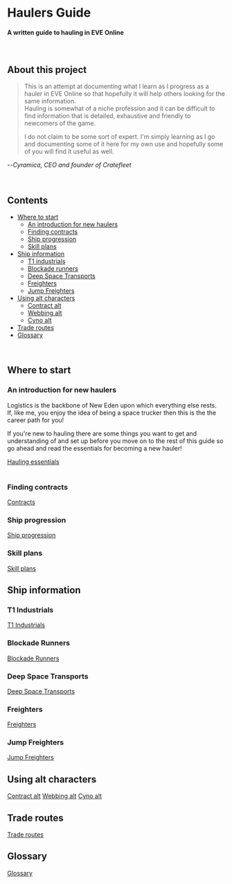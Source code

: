 # Haulers Guide #
#### A written guide to hauling in EVE Online
<br>  

## About this project
>This is an attempt at documenting what I learn as I progress as a hauler in EVE Online so that hopefully it will help others looking for the same information.  
Hauling is somewhat of a niche profession and it can be difficult to find information that is detailed, exhaustive and friendly to newcomers of the game.
>
>I do not claim to be some sort of expert. I'm simply learning as I go and documenting some of it here for my own use and hopefully some of you will find it useful as well.
>
 --<cite>Cyramica, CEO and founder of Cratefleet</cite>

<br>

## Contents

- [Where to start](#where-to-stat)
  - [An introduction for new haulers](#an-introduction-for-new-haulers)
  - [Finding contracts](#finding-contracts)
  - [Ship progression](#ship-progression)
  - [Skill plans](#skill-plans)
- [Ship information](#ship-information)
  - [T1 industrials](#t1-industrials)
  - [Blockade runners](#blockade-runners)
  - [Deep Space Transports](#deep-space-transports)
  - [Freighters](#freighters)
  - [Jump Freighters](#jump-freighters)
- [Using alt characters](#using-alt-characters)
  - [Contract alt](#contract-alt)
  - [Webbing alt](#webbing-alt)
  - [Cyno alt](#cyno-alt)
- [Trade routes](#trade-routes)
- [Glossary](#glossary)

<br>

## Where to start

### An introduction for new haulers
Logistics is the backbone of New Eden upon which everything else rests.  
If, like me, you enjoy the idea of being a space trucker then this is the the career path for you!

If you're new to hauling there are some things you want to get and understanding of and set up before you move on to the rest of this guide so go ahead and read the essentials for becoming a new hauler!

[Hauling essentials](docs/essentials.md)
<br><br>


### Finding contracts
[Contracts](docs/contracts.md)

### Ship progression
[Ship progression](docs/ship-progression.md)

### Skill plans
[Skill plans](docs/skill-plans.md)

## Ship information
### T1 Industrials
[T1 Industrials](docs/t1-industrials.md)

### Blockade Runners
[Blockade Runners](docs/blockade-runners.md)

### Deep Space Transports
[Deep Space Transports](docs/deep-space-transports.md)

### Freighters
[Freighters](docs/freighters.md)

### Jump Freighters
[Jump Freighters](docs/jump-freighters.md)


## Using alt characters
[Contract alt](docs/contract-alt.md)
[Webbing alt](docs/webbing-alt.md)
[Cyno alt](docs/cyno-alt.md)

## Trade routes
[Trade routes](docs/trade-routes.md)

## Glossary
[Glossary](docs/glossary.md)

